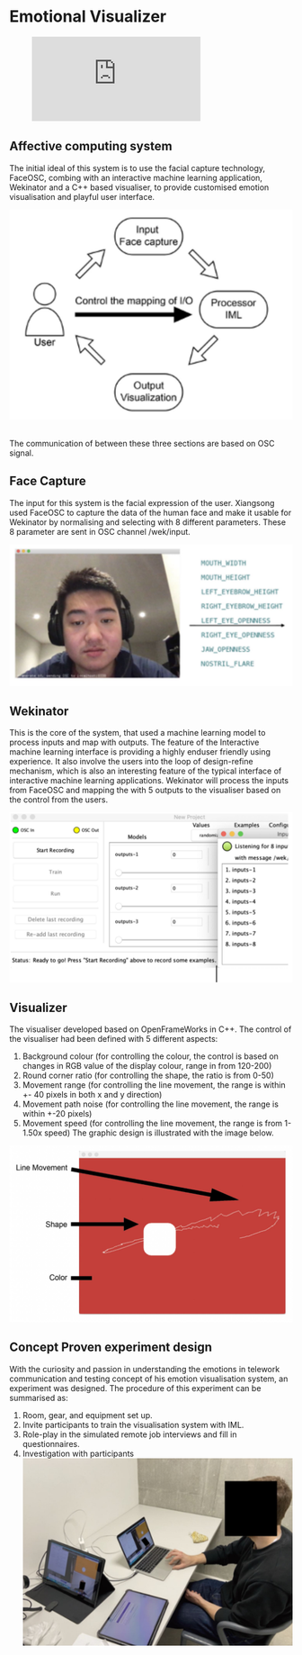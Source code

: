 # Emotional Visualizer

<figure class="video_container">
  <iframe src="https://www.youtube.com/watch?v=ByVcCXy-KTw&t=15s" frameborder="0" allowfullscreen="true"> </iframe>
</figure>

## Affective computing system
The initial ideal of this system is to use the facial capture technology, FaceOSC, combing with an
interactive machine learning application, Wekinator and a C++ based visualiser, to provide
customised emotion visualisation and playful user interface. 

![System map](system_map.JPG)

<br />
The communication of between these three sections are based on OSC signal. 


## Face Capture
The input for this system is the facial expression of the user. Xiangsong used FaceOSC to capture
the data of the human face and make it usable for Wekinator by normalising and selecting with 8
different parameters. These 8 parameter are sent in OSC channel /wek/input.

![Input](INPUT.JPG)
## Wekinator
This is the core of the system, that used a machine learning model to process inputs and map
with outputs. The feature of the Interactive machine learning interface is providing a highly enduser friendly using experience. It also involve the users into the loop of design-refine mechanism,
which is also an interesting feature of the typical interface of interactive machine learning
applications.
Wekinator will process the inputs from FaceOSC and mapping the with 5 outputs to the visualiser
based on the control from the users.


![Wekinator interface](Wekinator.JPG)

## Visualizer
The visualiser developed based on OpenFrameWorks in C++.
The control of the visualiser had been defined with 5 different aspects:
1. Background colour (for controlling the colour, the control is based on changes in RGB
value of the display colour, range in from 120-200)
2. Round corner ratio (for controlling the shape, the ratio is from 0-50)
3. Movement range (for controlling the line movement, the range is within +- 40 pixels in
both x and y direction)
4. Movement path noise (for controlling the line movement, the range is within +-20 pixels)
5. Movement speed (for controlling the line movement, the range is from 1-1.50x speed)
The graphic design is illustrated with the image below.

![Graphic design](Graphic.JPG)

## Concept Proven experiment design
With the curiosity and passion in understanding the emotions in telework communication and
testing concept of his emotion visualisation system, an experiment was designed.
The procedure of this experiment can be summarised as:
1. Room, gear, and equipment set up.
2. Invite participants to train the visualisation system with IML.
3. Role-play in the simulated remote job interviews and fill in questionnaires.
4. Investigation with participants
![Study Setup](setup.JPG)
